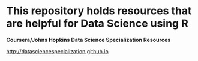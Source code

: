# This repository holds resources that are helpful for Data Science using R

**Coursera/Johns Hopkins Data Science Specialization Resources**

http://datasciencespecialization.github.io
